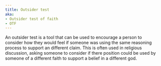 ```yaml
---
title: Outsider test
aka:
- Outsider test of faith
- OTF
---
```

An outsider test is a tool that can be used to encourage a person to consider how they would feel if someone was using the same reasoning process to support an different claim. This is often used in religious discussion, asking someone to consider if there position could be used by someone of a different faith to support a belief in a different god.
